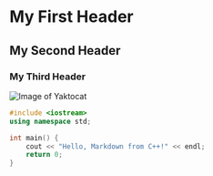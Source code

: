 # My First Header
## My Second Header
### My Third Header

![Image of Yaktocat](https://octodex.github.com/images/yaktocat.png)

```cpp
#include <iostream>
using namespace std;

int main() {
    cout << "Hello, Markdown from C++!" << endl;
    return 0;
}
```


